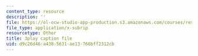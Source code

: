 ```yaml
---
content_type: resource
description: ''
file: https://ol-ocw-studio-app-production.s3.amazonaws.com/courses/res-18-005-highlights-of-calculus-spring-2010/d9c26d46a4385631ae13766bff2312cb_kAv5pahIevE.vtt
file_type: application/x-subrip
resourcetype: Other
title: 3play caption file
uid: d9c26d46-a438-5631-ae13-766bff2312cb
---
```

